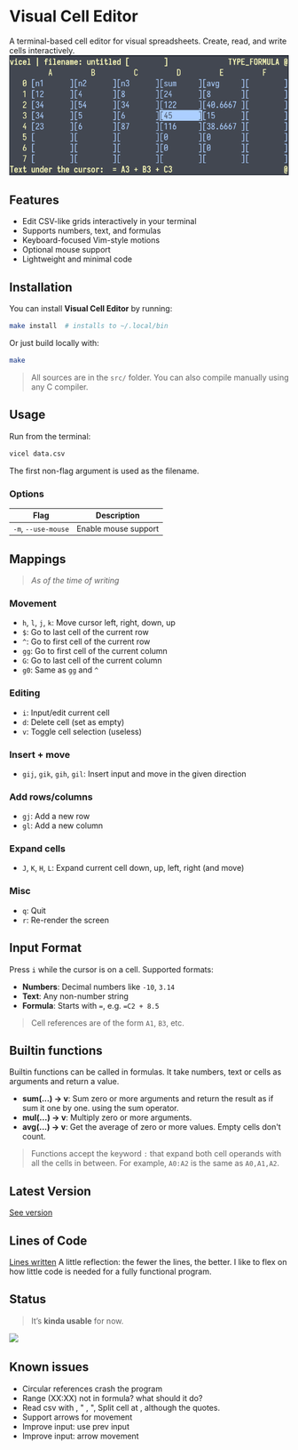 # Visual Cell Editor
A terminal-based cell editor for visual spreadsheets. Create, read, and write
cells interactively.
![Screenshot](./image.png)

## Features
* Edit CSV-like grids interactively in your terminal
* Supports numbers, text, and formulas
* Keyboard-focused Vim-style motions
* Optional mouse support
* Lightweight and minimal code

## Installation
You can install **Visual Cell Editor** by running:

```bash 
make install  # installs to ~/.local/bin 
```
Or just build locally with:
```bash 
make 
```
> All sources are in the `src/` folder. You can also compile manually using
> any C compiler.

## Usage
Run from the terminal:
```bash 
vicel data.csv 
```
The first non-flag argument is used as the filename.

### Options
| Flag                | Description          | 
| ------------------- | -------------------- | 
| `-m`, `--use-mouse` | Enable mouse support |

## Mappings
> *As of the time of writing*

### Movement
* `h`, `l`, `j`, `k`: Move cursor left, right, down, up
* `$`: Go to last cell of the current row
* `^`: Go to first cell of the current row
* `gg`: Go to first cell of the current column
* `G`: Go to last cell of the current column
* `g0`: Same as `gg` and `^`

### Editing
* `i`: Input/edit current cell
* `d`: Delete cell (set as empty)
* `v`: Toggle cell selection (useless)

### Insert + move
* `gij`, `gik`, `gih`, `gil`: Insert input and move in the given direction

### Add rows/columns
* `gj`: Add a new row
* `gl`: Add a new column

### Expand cells
* `J`, `K`, `H`, `L`: Expand current cell down, up, left, right (and move)

### Misc
* `q`: Quit
* `r`: Re-render the screen

## Input Format
Press `i` while the cursor is on a cell.
Supported formats:
* **Numbers**: Decimal numbers like `-10`, `3.14`
* **Text**: Any non-number string
* **Formula**: Starts with `=`, e.g. `=C2 + 8.5`

>  Cell references are of the form `A1`, `B3`, etc.

## Builtin functions
Builtin functions can be called in formulas. It take numbers, text or cells as 
arguments and return a value. 
* **sum(...) -> v**: Sum zero or more arguments and return the result as if sum it one by one.
  using the sum operator.
* **mul(...) -> v**: Multiply zero or more arguments. 
* **avg(...) -> v**: Get the average of zero or more values. Empty cells don't
  count.

> Functions accept the keyword `:` that expand both cell operands with all
> the cells in between. For example, `A0:A2` is the same as `A0,A1,A2`.

## Latest Version
[See version](./version.txt)

## Lines of Code
[Lines written](./wc.md) A little reflection: the fewer the lines, the better.
I like to flex on how little code is needed for a fully functional program.

## Status
> It’s **kinda usable** for now.

![](https://wakatime.com/badge/user/2a7b4567-ab1f-4fb2-98ff-2b3fdbf94654/project/98a99176-d7a4-48ba-968c-4e410787a98f.svg)

## Known issues
* Circular references crash the program
* Range (XX:XX) not in formula? what should it do?
* Read csv with , " , ", Split cell at , although the quotes.
* Support arrows for movement
* Improve input: use prev input
* Improve input: arrow movement
